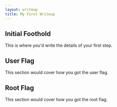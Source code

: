 ```yaml
---
layout: writeup
title: My First Writeup
---
```


## Initial Foothold

This is where you'd write the details of your first step.

## User Flag

This section would cover how you got the user flag.

## Root Flag

This section would cover how you got the root flag.
